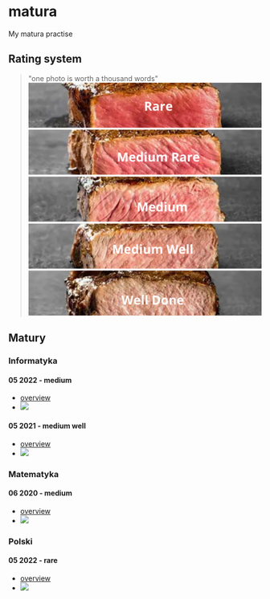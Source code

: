 # matura
My matura practise 


## Rating system
> "one photo is worth a thousand words"
![rating system categories](non-educational/rating_system.png)


## Matury

### Informatyka
#### 05 2022 - medium
- [overview](informatyka/202205/)
- ![](https://us-central1-progress-markdown.cloudfunctions.net/progress/60)

#### 05 2021 - medium well
- [overview](informatyka/202105/)
- ![](https://us-central1-progress-markdown.cloudfunctions.net/progress/80)

### Matematyka
#### 06 2020 - medium
- [overview](matematyka/062020/)
- ![](https://us-central1-progress-markdown.cloudfunctions.net/progress/60)

### Polski
#### 05 2022 - rare
- [overview](polski/202205/)
- ![](https://us-central1-progress-markdown.cloudfunctions.net/progress/20)
